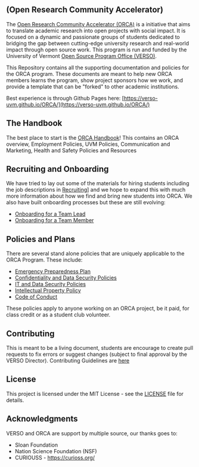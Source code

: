 ## (Open Research Community Accelerator)
The [Open Research Community Accelerator (ORCA)](https://verso.w3.uvm.edu/orca/) is a initiative that aims to translate academic research into open projects with social impact. It is focused on a dynamic and passionate groups of students dedicated to bridging the gap between cutting-edge university research and real-world impact through open source work. This program is run and funded by the University of Vermont [Open Source Program Office (VERSO)](https://verso.w3.uvm.edu).

This Repository contains all the supporting documentation and policies for the ORCA program. These documents are meant to help new ORCA members learns the program, show project sponsors how we work, and provide a template that can be "forked" to other academic institutions.

Best experience is through Github Pages here: [https://verso-uvm.github.io/ORCA/](https://verso-uvm.github.io/ORCA/)

## The Handbook
The best place to start is the [ORCA Handbook](ORCA_Handbook.md)! This contains an ORCA overview, Employment Policies, UVM Policies, Communication and Marketing, Health and Safety Policies and Resources

## Recruiting and Onboarding
We have tried to lay out some of the materials for hiring students including the job descriptions in [Recruiting](/Recruiting.md)] and we hope to expand this with much more information about how we find and bring new students into ORCA. We also have built onboarding processes but these are still evolving:
* [Onboarding for a Team Lead](Onboarding.md#team-lead-onboarding)
* [Onboarding for a Team Member](Onboarding.md#team-member-onboarding)

## Policies and Plans
There are several stand alone policies that are uniquely applicable to the ORCA Program. These include:
* [Emergency Preparedness Plan](Emergency_Preparedness_Plan.md)
* [Confidentiality and Data Security Policies](Confidentiality_and_Data_Security_Policies.md)
* [IT and Data Security Policies](IT_and_Data_Security_Policies.md)
* [Intellectual Property Policy](Intellectual_Property_Policy.md)
* [Code of Conduct](CODE_OF_CONDUCT.md)

These policies apply to anyone working on an ORCA project, be it paid, for class credit or as a student club volunteer.

## Contributing
This is meant to be a living document, students are encourage to create pull requests to fix errors or suggest changes (subject to final approval by the VERSO Director). Contributing Guidelines are [here](CONTRIBUTING.md)

## License
This project is licensed under the MIT License - see the [LICENSE](LICENSE.md) file for details.

## Acknowledgments
VERSO and ORCA are support by multiple source, our thanks goes to:
- Sloan Foundation
- Nation Science Foundation (NSF)
- CURIOUSS - https://curioss.org/
